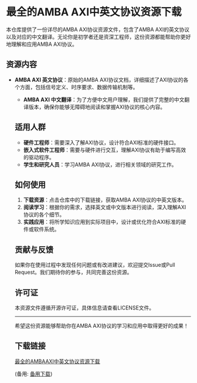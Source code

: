 # 最全的AMBA AXI中英文协议资源下载

本仓库提供了一份详尽的AMBA AXI协议资源文件，包含了AMBA AXI的英文协议以及对应的中文翻译。无论你是初学者还是资深工程师，这份资源都能帮助你更好地理解和应用AMBA AXI协议。

## 资源内容

- **AMBA AXI 英文协议**：原始的AMBA AXI协议文档，详细描述了AXI协议的各个方面，包括信号定义、时序要求、数据传输机制等。

  - **AMBA AXI 中文翻译**：为了方便中文用户理解，我们提供了完整的中文翻译版本，确保你能够无障碍地阅读和掌握AXI协议的核心内容。

  ## 适用人群

  - **硬件工程师**：需要深入了解AXI协议，设计符合AXI标准的硬件接口。
  - **嵌入式软件工程师**：需要与硬件进行交互，理解AXI协议有助于编写高效的驱动程序。
  - **学生和研究人员**：学习AMBA AXI协议，进行相关领域的研究工作。

  ## 如何使用

  1. **下载资源**：点击仓库中的下载链接，获取AMBA AXI协议的中英文版本。
  2. **阅读学习**：根据你的需求，选择英文或中文版本进行阅读，深入理解AXI协议的各个细节。
  3. **实践应用**：将所学知识应用到实际项目中，设计或优化符合AXI标准的硬件或软件系统。

  ## 贡献与反馈

  如果你在使用过程中发现任何问题或有改进建议，欢迎提交Issue或Pull Request。我们期待你的参与，共同完善这份资源。

  ## 许可证

  本资源文件遵循开源许可证，具体信息请查看LICENSE文件。

  ---

  希望这份资源能够帮助你在AMBA AXI协议的学习和应用中取得更好的成果！

  ## 下载链接
  [最全的AMBAAXI中英文协议资源下载](https://pan.quark.cn/s/28c393f7921e) 

  (备用: [备用下载](https://pan.baidu.com/s/16ZoZGi5uKDA8ofaQuAr8_w?pwd=90jh))
